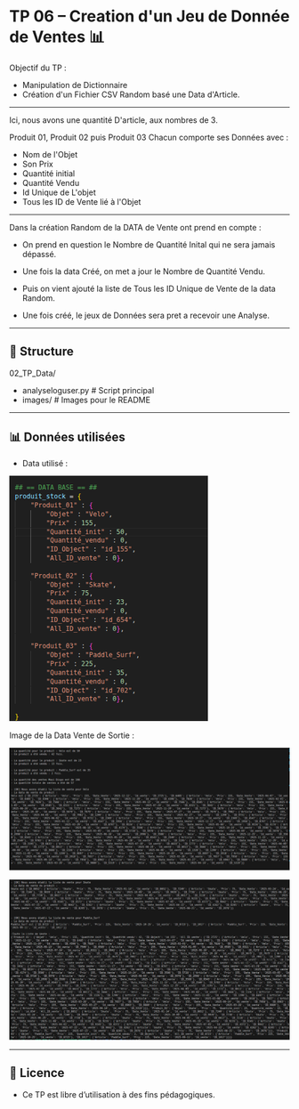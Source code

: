 # TP 06 – Creation d'un Jeu de Donnée de Ventes  📊

Objectif du TP : 
- Manipulation de Dictionnaire
- Création d'un Fichier CSV Random basé une Data d'Article. 

---

Ici, nous avons une quantité D'article, aux nombres de 3. 

Produit 01, Produit 02 puis Produit 03 
Chacun comporte ses Données avec : 
- Nom de l'Objet
- Son Prix
- Quantité initial 
- Quantité Vendu
- Id Unique de L'objet 
- Tous les ID de Vente lié à l'Objet

---

Dans la création Random de la DATA de Vente ont prend en compte : 

- On prend en question le Nombre de Quantité Inital qui ne sera jamais dépassé. 
- Une fois la data Créé, on met a jour le Nombre de Quantité Vendu.
- Puis on vient ajouté la liste de Tous les ID Unique de Vente de la data Random. 

- Une fois créé, le jeux de Données sera pret a recevoir une Analyse.


---

## 📁 Structure

02_TP_Data/
- analyseloguser.py # Script principal
- images/ # Images pour le README

---

## 📊 Données utilisées 

- Data utilisé : 

![resultat](images/capture_data_entree.png)



Image de la Data Vente de Sortie : 

![resultat](images/capture_log_sortie_01.png)

![resultat](images/capture_log_sortie_02.png)




---

## 📄 Licence
- Ce TP est libre d’utilisation à des fins pédagogiques.